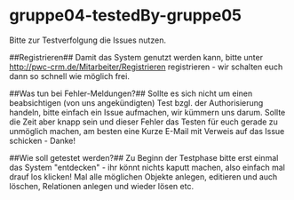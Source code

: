 gruppe04-testedBy-gruppe05
==========================
Bitte zur Testverfolgung die Issues nutzen.

##Registrieren##
Damit das System genutzt werden kann, bitte unter http://pwc-crm.de/Mitarbeiter/Registrieren registrieren - wir schalten euch dann so schnell wie möglich frei.

##Was tun bei Fehler-Meldungen?##
Sollte es sich nicht um einen beabsichtigen (von uns angekündigten) Test bzgl. der Authorisierung handeln, bitte einfach ein Issue aufmachen, wir kümmern uns darum. Sollte die Zeit aber knapp sein und dieser Fehler das Testen für euch gerade zu unmöglich machen, am besten eine Kurze E-Mail mit Verweis auf das Issue schicken - Danke!

##Wie soll getestet werden?##
Zu Beginn der Testphase bitte erst einmal das System "entdecken" - ihr könnt nichts kaputt machen, also einfach mal drauf los klicken! Mal alle möglichen Objekte anlegen, editieren und auch löschen, Relationen anlegen und wieder lösen etc.
